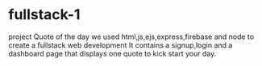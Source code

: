 # fullstack-1
project
Quote of the day we used html,js,ejs,express,firebase and node to create a fullstack web development It contains a signup,login and a dashboard page that displays one quote to kick start your day.
